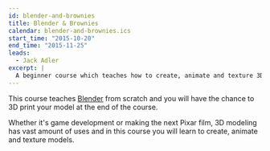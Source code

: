 ```yaml
---
id: blender-and-brownies
title: Blender & Brownies
calendar: blender-and-brownies.ics
start_time: "2015-10-20"
end_time: "2015-11-25"
leads:
  - Jack Adler
excerpt: |
  A beginner course which teaches how to create, animate and texture 3D models in Blender, a popular 3D graphics software.
---
```


This course teaches [Blender](http://www.blender.org/features/) from scratch and you will have the chance to 3D print your model at the end of the course.

Whether it's game development or making the next Pixar film, 3D modeling has vast amount of uses and in this course you will learn to create, animate and texture models.
